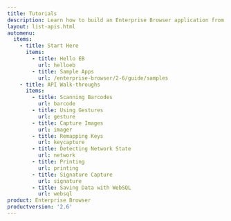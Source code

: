 ```yaml
---
title: Tutorials
description: Learn how to build an Enterprise Browser application from the ground up with one or more Enterprise Browser tutorials. Each includes step-by step-instructions for building an app using a specific API along with the associated code. Be sure to also see the Sample Apps. 
layout: list-apis.html
automenu:
  items:
    - title: Start Here
      items:
        - title: Hello EB
          url: helloeb
        - title: Sample Apps 
          url: /enterprise-browser/2-6/guide/samples
    - title: API Walk-throughs
      items:
        - title: Scanning Barcodes
          url: barcode
        - title: Using Gestures
          url: gesture
        - title: Capture Images
          url: imager
        - title: Remapping Keys
          url: keycapture
        - title: Detecting Network State
          url: network
        - title: Printing
          url: printing
        - title: Signature Capture
          url: signature
        - title: Saving Data with WebSQL
          url: websql
product: Enterprise Browser
productversion: '2.6'
---
```

